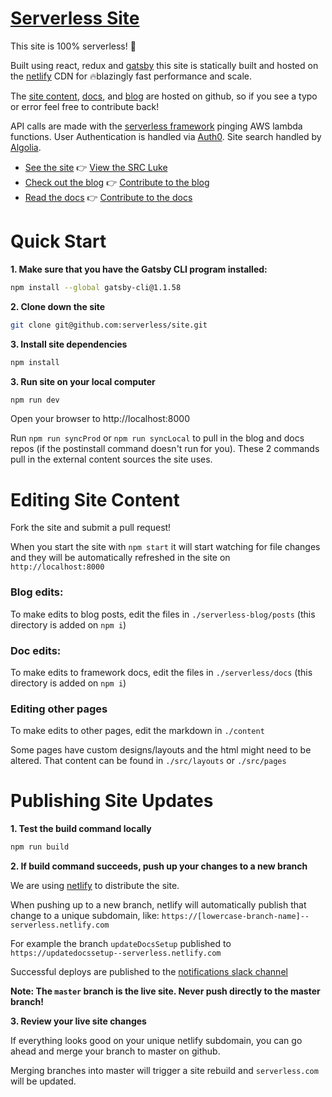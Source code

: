 # [Serverless Site](https://serverless.com/)

This site is 100% serverless! :tada:

Built using react, redux and [gatsby](https://github.com/gatsbyjs/gatsby) this site is statically built and hosted on the [netlify](https://www.netlify.com/) CDN for 🔥blazingly fast performance and scale.

The [site content](https://github.com/serverless/site/tree/master/content), [docs](https://github.com/serverless/serverless/tree/master/docs), and [blog](https://github.com/serverless/blog) are hosted on github, so if you see a typo or error feel free to contribute back!

API calls are made with the [serverless framework](https://github.com/serverless/serverless/tree/master/docs) pinging AWS lambda functions. User Authentication is handled via [Auth0](https://auth0.com). Site search handled by [Algolia](https://community.algolia.com/docsearch/).

- [See the site](https://serverless.com/) :point_right: [View the SRC Luke](https://github.com/serverless/site/tree/master/src)
- [Check out the blog](https://serverless.com/blog) :point_right: [Contribute to the blog](https://github.com/serverless/blog)
- [Read the docs](https://serverless.com/framework/docs) :point_right: [Contribute to the docs](https://github.com/serverless/serverless)

# Quick Start

**1. Make sure that you have the Gatsby CLI program installed:**

```sh
npm install --global gatsby-cli@1.1.58
```

**2. Clone down the site**

```bash
git clone git@github.com:serverless/site.git
```

**3. Install site dependencies**

```bash
npm install
```

**3. Run site on your local computer**

```bash
npm run dev
```

Open your browser to http://localhost:8000

Run `npm run syncProd` or `npm run syncLocal` to pull in the blog and docs repos (if the postinstall command doesn't run for you). These 2 commands pull in the external content sources the site uses.

# Editing Site Content

Fork the site and submit a pull request!

When you start the site with `npm start` it will start watching for file changes and they will be automatically refreshed in the site on `http://localhost:8000`

### **Blog edits:**

To make edits to blog posts, edit the files in `./serverless-blog/posts` (this directory is added on `npm i`)

### **Doc edits:**

To make edits to framework docs, edit the files in `./serverless/docs` (this directory is added on `npm i`)

### Editing other pages

To make edits to other pages, edit the markdown in `./content`

Some pages have custom designs/layouts and the html might need to be altered. That content can be found in `./src/layouts` or `./src/pages`

# Publishing Site Updates

**1. Test the build command locally**

```bash
npm run build
```

**2. If build command succeeds, push up your changes to a new branch**

We are using [netlify](http://netlify.com) to distribute the site.

When pushing up to a new branch, netlify will automatically publish that change to a unique subdomain, like: `https://[lowercase-branch-name]--serverless.netlify.com`

For example the branch `updateDocsSetup` published to `https://updatedocssetup--serverless.netlify.com`

Successful deploys are published to the [notifications slack channel](https://serverlessteam.slack.com/archives/notifications)

**Note: The `master` branch is the live site. Never push directly to the master branch!**

**3. Review your live site changes**

If everything looks good on your unique netlify subdomain, you can go ahead and merge your branch to master on github.

Merging branches into master will trigger a site rebuild and `serverless.com` will be updated.
